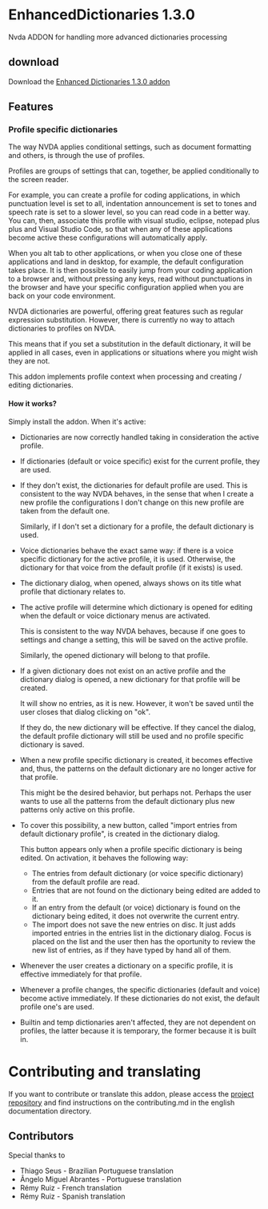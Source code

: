 # EnhancedDictionaries 1.3.0
Nvda ADDON for handling more advanced dictionaries processing

## download
Download the [Enhanced Dictionaries 1.3.0 addon](https://github.com/marlon-sousa/EnhancedDictionaries/releases/download/1.3.0/EnhancedDictionaries-1.3.0.nvda-addon)

## Features

### Profile specific dictionaries
The way NVDA applies conditional settings, such as document formatting and others, is through the use of profiles.

Profiles are groups of settings that can, together, be applied conditionally to the screen reader.

For example, you can create a profile for coding applications, in which punctuation level is set to all, indentation announcement is set to tones and speech rate is set to a slower level, so you can read code in a better way. You can, then, associate this profile with visual studio, eclipse, notepad plus plus and Visual Studio Code, so that when any of these applications become active these configurations will automatically apply.

When you alt tab to other applications, or when you close one of these applications and land in desktop, for example, the default configuration takes place. It is then possible to easily jump from your coding application to a browser and, without pressing any keys, read without punctuations in the browser and have your specific configuration applied when you are back on your code environment.

NVDA dictionaries are powerful, offering great features such as regular expression substitution. However, there is currently no way to attach dictionaries to profiles on NVDA.

This means that if you set a substitution in the default dictionary, it will be applied in all cases, even in applications or situations where you might wish they are not.

This addon implements profile context when processing and creating / editing dictionaries. 

#### How it works?

Simply install the addon. When it's active:

* Dictionaries are now correctly handled taking in consideration the active profile.
* If dictionaries (default or voice specific) exist for the current profile, they are used.
* If they don't exist, the dictionaries for default profile are used. This is consistent to the way NVDA behaves, in the sense that when I create a new profile the configurations I don't change on this new profile are taken from the default one.

    Similarly, if I don't set a dictionary for a profile, the default dictionary is used.

* Voice dictionaries behave the exact same way: if there is a voice specific dictionary for the active profile, it is used. Otherwise, the dictionary for that voice from the default profile (if it exists) is used.
* The dictionary dialog, when opened, always shows on its title what profile that dictionary relates to.
* The active profile will determine which dictionary is opened for editing when the default or voice dictionary menus are activated.

    This is consistent to the way NVDA behaves, because if one goes to settings and change a setting, this will be saved on the active profile.

    Similarly, the opened dictionary will belong to that profile.

* If a given dictionary does not exist on an active profile and the dictionary dialog is opened, a new dictionary for that profile will be created.

    It will show no entries, as it is new. However, it won't be saved until the user closes that dialog clicking on "ok".

    If they do, the new dictionary will be effective. If they cancel the dialog, the default profile dictionary will still be used and no profile specific dictionary is saved.

* When a new profile specific dictionary is created, it becomes effective and, thus, the patterns on the default dictionary are no longer active for that profile.

    This might be the desired behavior, but perhaps not. Perhaps the user wants to use all the patterns from the default dictionary plus new patterns only active on this profile.

* To cover this possibility, a new button, called "import entries from default dictionary profile", is created in the dictionary dialog.

    This button appears only when a profile specific dictionary is being edited. On activation, it behaves the following way:
    
    - The entries from default dictionary (or voice specific dictionary) from the default profile are read.
    - Entries that are not found on the dictionary being edited are added to it.
    - If an entry from the default (or voice) dictionary is found on the dictionary being edited, it does not overwrite the current entry.
    - The import does not save the new entries on disc. It just adds imported entries in the entries list in the dictionary dialog. Focus is placed on the list and the user then has the oportunity to review the new list of entries, as if they have typed by hand all of them.

*  Whenever the user creates a dictionary on a specific profile, it is effective immediately for that profile.
* Whenever a profile changes, the specific dictionaries (default and voice) become active immediately. If these dictionaries do not exist, the default profile one's are used.
* Builtin and temp dictionaries aren't affected, they are not dependent on profiles, the latter because it is temporary, the former because it is built in.

# Contributing and translating

If you want to contribute or translate this addon, please access the [project repository](https://github.com/marlon-sousa/EnhancedDictionaries) and find instructions on the contributing.md in the english documentation directory.

## Contributors

Special thanks to

*  Thiago Seus - Brazilian Portuguese translation
* Ângelo Miguel Abrantes - Portuguese translation
* Rémy Ruiz - French translation
* Rémy Ruiz - Spanish translation

